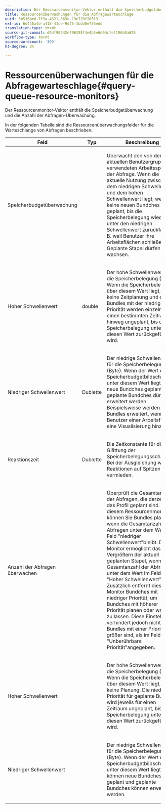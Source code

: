 ```yaml
---
description: Der Ressourcenmonitor-Vektor enthält die Speicherbudgetüberwachung und die Anzahl der Abfragen-Überwachung.
title: Ressourcenüberwachungen für die Abfragewarteschlage
uuid: 6b516bed-7f9a-4821-869e-19e720f20313
exl-id: 6d445a4d-a415-41ce-9d45-1bdd0e726edd
translation-type: tm+mt
source-git-commit: d9df90242ef96188f4e4b5e6d04cfef196b0a628
workflow-type: tm+mt
source-wordcount: '399'
ht-degree: 3%

---
```


# Ressourcenüberwachungen für die Abfragewarteschlage{#query-queue-resource-monitors}

Der Ressourcenmonitor-Vektor enthält die Speicherbudgetüberwachung und die Anzahl der Abfragen-Überwachung.

In der folgenden Tabelle sind die Ressourcenüberwachungsfelder für die Warteschlange von Abfragen beschrieben.

<table id="table_9991EED2647A460FACA2DC80D4973A8E"> 
 <thead> 
  <tr> 
   <th colname="col1" class="entry"> Feld </th> 
   <th colname="col2" class="entry"> Typ </th> 
   <th colname="col3" class="entry"> Beschreibung </th> 
  </tr> 
 </thead>
 <tbody> 
  <tr> 
   <td colname="col1"> <p>Speicherbudgetüberwachung </p> </td> 
   <td colname="col2"> </td> 
   <td colname="col3"> <p>Überwacht den von der aktuellen Benutzergruppe verwendeten Arbeitsspeicher der Abfrage. Wenn die aktuelle Nutzung zwischen dem niedrigen Schwellenwert und dem hohen Schwellenwert liegt, werden keine neuen Bundches geplant, bis die Speicherbelegung wieder unter den niedrigen Schwellenwert zurückfällt, z. B. weil Benutzer ihre Arbeitsflächen schließen. Geplante Stapel dürfen wachsen. </p> </td> 
  </tr> 
  <tr> 
   <td colname="col1"> <p>Hoher Schwellenwert </p> </td> 
   <td colname="col2"> <p>double </p> </td> 
   <td colname="col3"> <p>Der hohe Schwellenwert für die Speicherbelegung (Byte). Wenn die Speicherbelegung über diesem Wert liegt, erfolgt keine Zeitplanung und die Bundles mit der niedrigsten Priorität werden einzeln über einen bestimmten Zeitraum hinweg ungeplant, bis die Speicherbelegung unter diesen Wert zurückgeführt wird. </p> </td> 
  </tr> 
  <tr> 
   <td colname="col1"> <p>Niedriger Schwellenwert </p> </td> 
   <td colname="col2"> <p>Dublette </p> </td> 
   <td colname="col3"> <p>Der niedrige Schwellenwert für die Speicherbelegung (Byte). Wenn der Wert <span class="wintitle"> des Speicherbudgetbildschirms</span> unter diesem Wert liegt, sind neue Bundches geplant und geplante Bundches dürfen erweitert werden. Beispielsweise werden Bundles erweitert, wenn ein Benutzer einer Arbeitsfläche eine Visualisierung hinzufügt. </p> </td> 
  </tr> 
  <tr> 
   <td colname="col1"> <p>Reaktionszeit </p> </td> 
   <td colname="col2"> <p>Dublette </p> </td> 
   <td colname="col3"> <p>Die Zeitkonstante für die Glättung der Speicherbelegungsschätzung. Bei der Ausgleichung werden Reaktionen auf Spitzen vermieden. </p> </td> 
  </tr> 
  <tr> 
   <td colname="col1"> <p>Anzahl der Abfragen überwachen </p> </td> 
   <td colname="col2"> </td> 
   <td colname="col3"> <p>Überprüft die Gesamtanzahl der Abfragen, die derzeit für das Profil geplant sind. Mit diesem Ressourcenmonitor können Sie Bundles planen, wenn die Gesamtanzahl der Abfragen unter dem Wert im Feld "niedriger Schwellenwert"bleibt. Dieser Monitor ermöglicht das Vergrößern der aktuell geplanten Stapel, wenn die Gesamtanzahl der Abfragen unter dem Wert im Feld "Hoher Schwellenwert"bleibt. Zusätzlich entfernt dieser Monitor Bundches mit niedriger Priorität, um Bundches mit höherer Priorität planen oder wachsen zu lassen. Diese Einstellung verhindert jedoch nicht, dass Bundles mit einer Priorität größer sind, als im Feld "Unberührbare Priorität"angegeben. </p> </td> 
  </tr> 
  <tr> 
   <td colname="col1"> <p>Hoher Schwellenwert </p> </td> 
   <td colname="col2"> </td> 
   <td colname="col3"> <p>Der hohe Schwellenwert für die Speicherbelegung (Byte). Wenn die Speicherbelegung über diesem Wert liegt, erfolgt keine Planung. Die niedrigste Priorität für geplante Bundles wird jeweils für einen Zeitraum ungeplant, bis die Speicherbelegung unter diesen Wert zurückgeführt wird. </p> </td> 
  </tr> 
  <tr> 
   <td colname="col1"> <p>Niedriger Schwellenwert </p> </td> 
   <td colname="col2"> </td> 
   <td colname="col3"> <p>Der niedrige Schwellenwert für die Speicherbelegung (Byte). Wenn der Wert <span class="wintitle"> des Speicherbudgetbildschirms</span> unter diesem Wert liegt, können neue Bundches geplant und geplante Bundches können erweitert werden. </p> </td> 
  </tr> 
 </tbody> 
</table>
